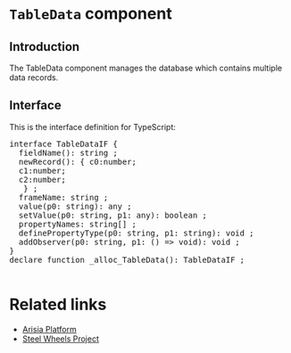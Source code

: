# `TableData` component

## Introduction
The TableData component manages the database which contains
multiple data records.

## Interface

This is the interface definition for TypeScript:
<pre>
interface TableDataIF {
  fieldName(): string ;
  newRecord(): { c0:number;
  c1:number;
  c2:number;
   } ;
  frameName: string ;
  value(p0: string): any ;
  setValue(p0: string, p1: any): boolean ;
  propertyNames: string[] ;
  definePropertyType(p0: string, p1: string): void ;
  addObserver(p0: string, p1: () => void): void ;
}
declare function _alloc_TableData(): TableDataIF ;

</pre>

# Related links
* [Arisia Platform](https://github.com/steelwheels/Arisia#readme)
* [Steel Wheels Project](https://github.com/steelwheels)




